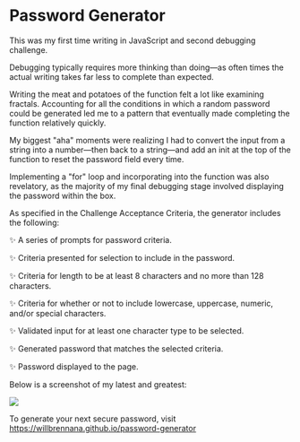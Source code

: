 # Password Generator
This was my first time writing in JavaScript and second debugging challenge. 

Debugging typically requires more thinking than doing—as often times the actual writing takes far less to complete than expected.

Writing the meat and potatoes of the function felt a lot like examining fractals. Accounting for all the conditions in which a random password could be generated led me to a pattern that eventually made completing the function relatively quickly. 

My biggest "aha" moments were realizing I had to convert the input from a string into a number—then back to a string—and add an init at the top of the function to reset the password field every time.

Implementing a "for" loop and incorporating into the function was also revelatory, as the majority of my final debugging stage involved displaying the password within the box.

As specified in the Challenge Acceptance Criteria, the generator includes the following:

✨ A series of prompts for password criteria.

✨ Criteria presented for selection to include in the password.

✨ Criteria for length to be at least 8 characters and no more than 128 characters.

✨ Criteria for whether or not to include lowercase, uppercase, numeric, and/or special characters.

✨ Validated input for at least one character type to be selected.

✨ Generated password that matches the selected criteria.

✨ Password displayed to the page.

Below is a screenshot of my latest and greatest:

![](/Users/will/code/password-generator/images/PageScreenshot.png)

To generate your next secure password, visit https://willbrennana.github.io/password-generator 

